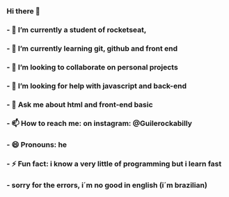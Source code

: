 ### Hi there 👋

<!--
**luisguile/luisguile** is a ✨ _special_ ✨ repository because its `README.md` (this file) appears on your GitHub profile.

Here are some ideas to get you started:
-->


### - 🔭 I’m currently a student of rocketseat,
### - 🌱 I’m currently learning git, github and front end
### - 👯 I’m looking to collaborate on personal projects 
### - 🤔 I’m looking for help with javascript and back-end
### - 💬 Ask me about html and front-end basic 
### - 📫 How to reach me: on instagram: @Guilerockabilly 
### - 😄 Pronouns: he
### - ⚡ Fun fact: i know a very little of programming but i learn fast
### - sorry for the errors, i´m no good in english (i´m brazilian)
